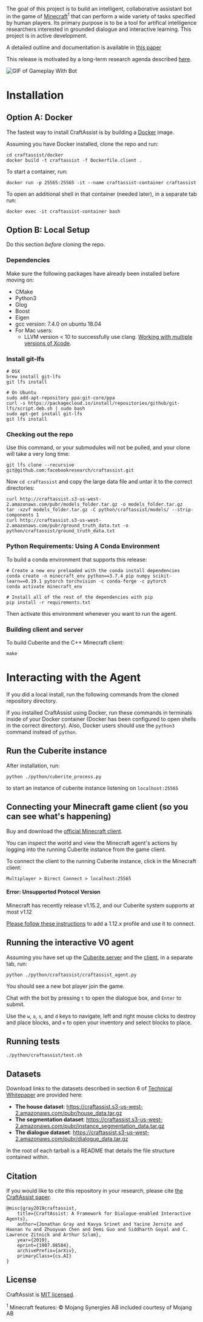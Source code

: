 The goal of this project is to build an intelligent, collaborative assistant bot in the game of [Minecraft](https://www.minecraft.net/en-us/)<sup>1</sup> that can perform a wide variety of tasks specified by human players. Its primary purpose is to be a tool for artifical intelligence researchers interested in grounded dialogue and interactive learning. This project is in active development.

A detailed outline and documentation is available in [this paper](https://arxiv.org/abs/1907.08584)

This release is motivated by a long-term research agenda described [here](https://research.fb.com/publications/why-build-an-assistant-in-minecraft/).

![GIF of Gameplay With Bot](https://craftassist.s3-us-west-2.amazonaws.com/pubr/bot_46.gif)

# Installation

## Option A: Docker

The fastest way to install CraftAssist is by building a [Docker](https://docker.com) image.

Assuming you have Docker installed, clone the repo and run:

```
cd craftassist/docker
docker build -t craftassist -f Dockerfile.client .
```

To start a container, run:

```
docker run -p 25565:25565 -it --name craftassist-container craftassist
```

To open an additional shell in that container (needed later), in a separate tab run:

```
docker exec -it craftassist-container bash
```

## Option B: Local Setup

Do this section *before* cloning the repo.

### Dependencies

Make sure the following packages have already been installed before moving on:
* CMake
* Python3
* Glog
* Boost
* Eigen
* gcc version: 7.4.0 on ubuntu 18.04
* For Mac users:
  * LLVM version < 10 to successfully use clang. [Working with multiple versions of Xcode](https://medium.com/@hacknicity/working-with-multiple-versions-of-xcode-e331c01aa6bc).

### Install git-lfs

```
# OSX
brew install git-lfs
git lfs install

# On Ubuntu
sudo add-apt-repository ppa:git-core/ppa
curl -s https://packagecloud.io/install/repositories/github/git-lfs/script.deb.sh | sudo bash
sudo apt-get install git-lfs
git lfs install
```

### Checking out the repo

Use this command, or your submodules will not be pulled, and your clone will take a very long time:

```
git lfs clone --recursive git@github.com:facebookresearch/craftassist.git
```

Now `cd craftassist` and copy the large data file and untar it to the correct directories:

```
curl http://craftassist.s3-us-west-2.amazonaws.com/pubr/models_folder.tar.gz -o models_folder.tar.gz
tar -xzvf models_folder.tar.gz -C python/craftassist/models/ --strip-components 1
curl http://craftassist.s3-us-west-2.amazonaws.com/pubr/ground_truth_data.txt -o python/craftassist/ground_truth_data.txt

```

### Python Requirements: Using A Conda Environment
To build a conda environment that supports this release:
```
# Create a new env preloaded with the conda install dependencies
conda create -n minecraft_env python==3.7.4 pip numpy scikit-learn==0.19.1 pytorch torchvision -c conda-forge -c pytorch
conda activate minecraft_env

# Install all of the rest of the dependencies with pip
pip install -r requirements.txt
```
Then activate this environment whenever you want to run the agent.

### Building client and server

To build Cuberite and the C++ Minecraft client:
```
make
```

# Interacting with the Agent

If you did a local install, run the following commands from the cloned repository directory.

If you installed CraftAssist using Docker, run these commands in terminals inside of your Docker container (Docker has been configured to open shells in the correct directory). Also, Docker users should use the `python3` command instead of `python`.

## Run the Cuberite instance

After installation, run:

```
python ./python/cuberite_process.py
```
to start an instance of cuberite instance listening on `localhost:25565`


## Connecting your Minecraft game client (so you can see what's happening)

Buy and download the [official Minecraft client](https://my.minecraft.net/en-us/store/minecraft/).

You can inspect the world and view the Minecraft agent's actions by logging into the
running Cuberite instance from the game client.

To connect the client to the running Cuberite instance, click in the Minecraft client:

```
Multiplayer > Direct Connect > localhost:25565
```

#### Error: Unsupported Protocol Version

Minecraft has recently release v1.15.2, and our Cuberite system supports at most v1.12

[Please follow these instructions](https://help.minecraft.net/hc/en-us/articles/360034754852-Changing-game-versions-) to add a 1.12.x profile and use it to connect.

## Running the interactive V0 agent

Assuming you have set up the [Cuberite server](https://github.com/facebookresearch/craftassist#run-the-cuberite-instance)
and the [client](https://github.com/facebookresearch/craftassist#connecting-your-minecraft-game-client-so-you-can-see-whats-happening), in a separate tab, run:

```
python ./python/craftassist/craftassist_agent.py
```

You should see a new bot player join the game.

Chat with the bot by pressing `t` to open the dialogue box, and `Enter` to submit.

Use the `w`, `a`, `s`, and `d` keys to navigate, left and right mouse clicks to destroy and place blocks, and `e` to open your inventory and select blocks to place.

## Running tests

```
./python/craftassist/test.sh
```

## Datasets

Download links to the datasets described in section 6 of [Technical Whitepaper](https://arxiv.org/abs/1907.08584) are provided here:

- **The house dataset**: https://craftassist.s3-us-west-2.amazonaws.com/pubr/house_data.tar.gz
- **The segmentation dataset**: https://craftassist.s3-us-west-2.amazonaws.com/pubr/instance_segmentation_data.tar.gz
- **The dialogue dataset**: https://craftassist.s3-us-west-2.amazonaws.com/pubr/dialogue_data.tar.gz

In the root of each tarball is a README that details the file structure contained within.

## Citation

If you would like to cite this repository in your research, please cite [the CraftAssist paper](https://arxiv.org/abs/1907.08584).

```
@misc{gray2019craftassist,
    title={CraftAssist: A Framework for Dialogue-enabled Interactive Agents},
    author={Jonathan Gray and Kavya Srinet and Yacine Jernite and Haonan Yu and Zhuoyuan Chen and Demi Guo and Siddharth Goyal and C. Lawrence Zitnick and Arthur Szlam},
    year={2019},
    eprint={1907.08584},
    archivePrefix={arXiv},
    primaryClass={cs.AI}
}
```

## License

CraftAssist is [MIT licensed](./LICENSE).

<sup>1</sup> Minecraft features: © Mojang Synergies AB included courtesy of Mojang AB
